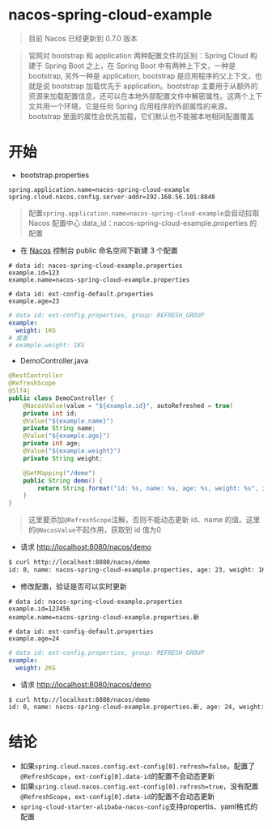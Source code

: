 # nacos-spring-cloud-example
> 目前 Nacos 已经更新到 0.7.0 版本

> 官网对 bootstrap 和 application 两种配置文件的区别：Spring Cloud 构建于 Spring Boot 之上，在 Spring Boot 中有两种上下文，一种是 bootstrap, 另外一种是 application, bootstrap 是应用程序的父上下文，也就是说 bootstrap 加载优先于 application。bootstrap 主要用于从额外的资源来加载配置信息，还可以在本地外部配置文件中解密属性。这两个上下文共用一个环境，它是任何 Spring 应用程序的外部属性的来源。bootstrap 里面的属性会优先加载，它们默认也不能被本地相同配置覆盖

# 开始
- bootstrap.properties
```properties
spring.application.name=nacos-spring-cloud-example
spring.cloud.nacos.config.server-addr=192.168.56.101:8848
```
> 配置`spring.application.name=nacos-spring-cloud-example`会自动拉取 Nacos 配置中心 data_id：nacos-spring-cloud-example.properties 的配置

- 在 [Nacos](https://nacos.io/zh-cn/) 控制台 public 命名空间下新建 3 个配置
```properties
# data id: nacos-spring-cloud-example.properties
example.id=123
example.name=nacos-spring-cloud-example.properties

# data id: ext-config-default.properties
example.age=23
```
```yaml
# data id: ext-config.properties, group: REFRESH_GROUP
example: 
  weight: 1KG
# 或者
# example.weight: 1KG
```

- DemoController.java
```java
@RestController
@RefreshScope
@Slf4j
public class DemoController {
    @NacosValue(value = "${example.id}", autoRefreshed = true)
    private int id;
    @Value("${example.name}")
    private String name;
    @Value("${example.age}")
    private int age;
    @Value("${example.weight}")
    private String weight;

    @GetMapping("/demo")
    public String demo() {
        return String.format("id: %s, name: %s, age: %s, weight: %s", id, name, age, weight);
    }
}
```
> 这里要添加`@RefreshScope`注解，否则不能动态更新 id、name 的值。这里的`@NacosValue`不起作用，获取到 id 值为0

- 请求 [http://localhost:8080/nacos/demo](http://localhost:8080/nacos/demo)
```bash
$ curl http://localhost:8080/nacos/demo
id: 0, name: nacos-spring-cloud-example.properties, age: 23, weight: 1KG
```

- 修改配置，验证是否可以实时更新
```properties
# data id: nacos-spring-cloud-example.properties
example.id=123456
example.name=nacos-spring-cloud-example.properties.新

# data id: ext-config-default.properties
example.age=24
```
```yaml
# data id: ext-config.properties, group: REFRESH_GROUP
example: 
  weight: 2KG
```
- 请求 [http://localhost:8080/nacos/demo](http://localhost:8080/nacos/demo)
```bash
$ curl http://localhost:8080/nacos/demo
id: 0, name: nacos-spring-cloud-example.properties.新, age: 24, weight: 2KG
```

# 结论
- 如果`spring.cloud.nacos.config.ext-config[0].refresh=false`，配置了`@RefreshScope`，`ext-config[0].data-id`的配置不会动态更新
- 如果`spring.cloud.nacos.config.ext-config[0].refresh=true`，没有配置`@RefreshScope`，`ext-config[0].data-id`的配置不会动态更新
- `spring-cloud-starter-alibaba-nacos-config`支持propertis、yaml格式的配置